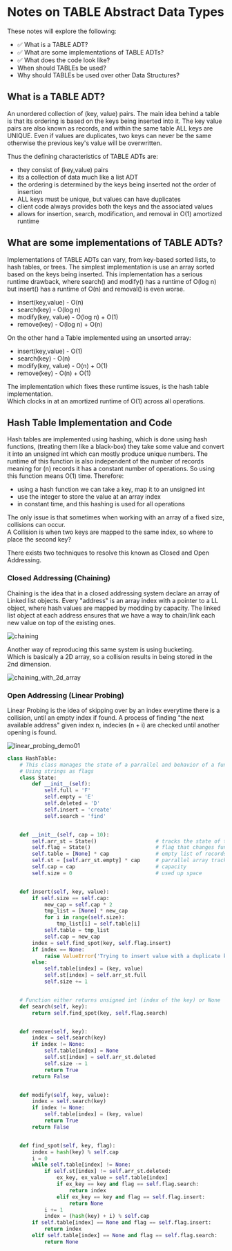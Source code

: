 # Notes on TABLE Abstract Data Types

These notes will explore the following:
- ✅ What is a TABLE ADT?
- ✅ What are some implementations of TABLE ADTs?
- ✅ What does the code look like?
- When should TABLEs be used?
- Why should TABLEs be used over other Data Structures?

## What is a TABLE ADT?

An unordered collection of (key, value) pairs. The main idea behind a table is that its ordering is based on the keys being inserted into it. The key value pairs are also known as records, and within the same table ALL keys are UNIQUE. Even if values are duplicates, two keys can never be the same otherwise the previous key's value will be overwritten.

Thus the defining characteristics of TABLE ADTs are:
- they consist of (key,value) pairs
- its a collection of data much like a list ADT
- the ordering is determined by the keys being inserted not the order of insertion
- ALL keys must be unique, but values can have duplicates
- client code always provides both the keys and the associated values
- allows for insertion, search, modification, and removal in O(1) amortized runtime

## What are some implementations of TABLE ADTs?

Implementations of TABLE ADTs can vary, from key-based sorted lists, to hash tables, or trees. The simplest implementation is use an array sorted based on the keys being inserted. This implementation has a serious runtime drawback, where search() and modify() has a runtime of O(log n) but insert() has a runtime of O(n) and removal() is even worse.
- insert(key,value) - O(n)
- search(key) - O(log n)
- modify(key, value) - O(log n) + O(1)
- remove(key) - O(log n) + O(n)

On the other hand a Table implemented using an unsorted array:
- insert(key,value) - O(1)
- search(key) - O(n)
- modify(key, value) - O(n) + O(1)
- remove(key) - O(n) + O(1)

The implementation which fixes these runtime issues, is the hash table implementation.<br>
Which clocks in at an amortized runtime of O(1) across all operations.

## Hash Table Implementation and Code

Hash tables are implemented using hashing, which is done using hash functions, (treating them like a black-box) they take some value and convert it into an unsigned int which can mostly produce unique numbers. The runtime of this function is also independent of the number of records meaning for (n) records it has a constant number of operations. So using this function means O(1) time. Therefore:
- using a hash function we can take a key, map it to an unsigned int
- use the integer to store the value at an array index
- in constant time, and this hashing is used for all operations

The only issue is that sometimes when working with an array of a fixed size, collisions can occur.<br>
A Collision is when two keys are mapped to the same index, so where to place the second key?<br>

There exists two techniques to resolve this known as Closed and Open Addressing.<br>

### Closed Addressing (Chaining)

Chaining is the idea that in a closed addressing system declare an array of Linked list objects. Every "address" is an array index with a pointer to a LL object, where hash values are mapped by modding by capacity. The linked list object at each address ensures that we have a way to chain/link each new value on top of the existing ones.

![chaining](https://github.com/user-attachments/assets/26e87783-22f3-4b92-afd0-084c43ef6f4b)

Another way of reproducing this same system is using bucketing.<br>
Which is basically a 2D array, so a collision results in being stored in the 2nd dimension.

![chaining_with_2d_array](https://github.com/user-attachments/assets/eb4b44d7-2b81-4a2c-9f9c-b6d82bf00653)

### Open Addressing (Linear Probing)

Linear Probing is the idea of skipping over by an index everytime there is a collision, until an empty index if found. A process of finding "the next available address" given index n, indecies (n + i) are checked until another opening is found.

![linear_probing_demo01](https://github.com/user-attachments/assets/ee2f8823-753f-4dd4-a87a-885528ca5845)

```python
class HashTable:
    # This class manages the state of a parrallel and behavior of a function
    # Using strings as flags
    class State:
        def __init__(self):
            self.full = 'F'
            self.empty = 'E'
            self.deleted = 'D'
            self.insert = 'create'
            self.search = 'find'


    def __init__(self, cap = 10):
        self.arr_st = State()                   # tracks the state of the table
        self.flag = State()                     # flag that changes function's behavior
        self.table = [None] * cap               # empty list of records (the table)
        self.st = [self.arr_st.empty] * cap     # parrallel array tracking state
        self.cap = cap                          # capacity
        self.size = 0                           # used up space


    def insert(self, key, value):
        if self.size == self.cap:
            new_cap = self.cap * 2
            tmp_list = [None] * new_cap
            for i in range(self.size):
                tmp_list[i] = self.table[i]
            self.table = tmp_list
            self.cap = new_cap
        index = self.find_spot(key, self.flag.insert)
        if index == None:
            raise ValueError('Trying to insert value with a duplicate key')
        else:
            self.table[index] = (key, value)
            self.st[index] = self.arr_st.full
            self.size += 1


    # Function either returns unsigned int (index of the key) or None
    def search(self, key):
        return self.find_spot(key, self.flag.search)


    def remove(self, key):
        index = self.search(key)
        if index != None:
            self.table[index] = None
            self.st[index] = self.arr_st.deleted
            self.size -= 1
            return True
        return False


    def modify(self, key, value):
        index = self.search(key)
        if index != None:
            self.table[index] = (key, value)
            return True
        return False


    def find_spot(self, key, flag):
        index = hash(key) % self.cap
        i = 0
        while self.table[index] != None:
            if self.st[index] != self.arr_st.deleted:
                ex_key, ex_value = self.table[index] 
                if ex_key == key and flag == self.flag.search:
                    return index
                elif ex_key == key and flag == self.flag.insert:
                    return None
            i += 1
            index = (hash(key) + i) % self.cap
        if self.table[index] == None and flag == self.flag.insert:
            return index
        elif self.table[index] == None and flag == self.flag.search:
            return None
```